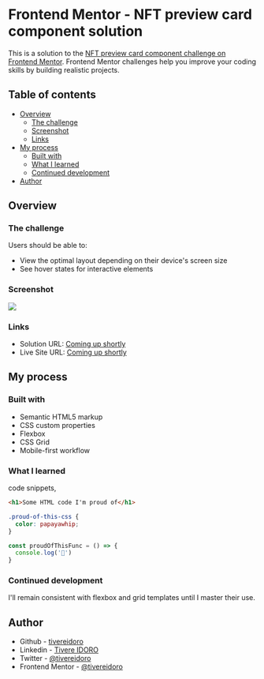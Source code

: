 # Frontend Mentor - NFT preview card component solution

This is a solution to the [NFT preview card component challenge on Frontend Mentor](https://www.frontendmentor.io/challenges/nft-preview-card-component-SbdUL_w0U). Frontend Mentor challenges help you improve your coding skills by building realistic projects. 


## Table of contents

- [Overview](#overview)
  - [The challenge](#the-challenge)
  - [Screenshot](#screenshot)
  - [Links](#links)
- [My process](#my-process)
  - [Built with](#built-with)
  - [What I learned](#what-i-learned)
  - [Continued development](#continued-development)
- [Author](#author)


## Overview

### The challenge

Users should be able to:

- View the optimal layout depending on their device's screen size
- See hover states for interactive elements


### Screenshot

![](./screenshot.jpg)


### Links

- Solution URL: [Coming up shortly](https://your-solution-url.com)
- Live Site URL: [Coming up shortly](https://your-live-site-url.com)


## My process

### Built with

- Semantic HTML5 markup
- CSS custom properties
- Flexbox
- CSS Grid
- Mobile-first workflow


### What I learned

code snippets,

```html
<h1>Some HTML code I'm proud of</h1>
```
```css
.proud-of-this-css {
  color: papayawhip;
}
```
```js
const proudOfThisFunc = () => {
  console.log('🎉')
}
```


### Continued development

I'll remain consistent with flexbox and grid templates until I master their use.


## Author

- Github - [tivereidoro](https://www.github.com/tivereidoro)
- Linkedin - [Tivere IDORO](https://www.linkedin.com/in/tivereidoro)
- Twitter - [@tivereidoro](https://www.twitter.com/tivereidoro)
- Frontend Mentor - [@tivereidoro](https://www.frontendmentor.io/profile/tivereidoro)

###
###